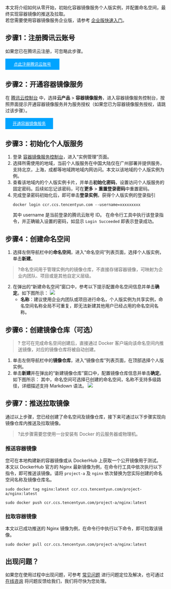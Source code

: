本文将介绍如何从零开始，初始化容器镜像服务个人版实例，并配置命名空间，最终实现容器镜像的推送及拉取。  
若您需要使用容器镜像服务企业版，请参考 [企业版快速入门](https://cloud.tencent.com/document/product/1141/39287)。


## 步骤1：注册腾讯云账号
如果您已在腾讯云注册，可忽略此步骤。
<div style="background-color:#00A4FF; width: 170px; height: 35px; line-height:35px; text-align:center;"><a href="https://cloud.tencent.com/register?s_url=https%3A%2F%2Fcloud.tencent.com%2F" target="_blank"  style="color: white; font-size:13px;">点此注册腾讯云账号</a></div>

## 步骤2：开通容器镜像服务

在 [腾讯云控制台](https://console.cloud.tencent.com/) 中，选择**云产品** > **容器镜像服务**，进入容器镜像服务控制台，按照界面提示开通容器镜像服务并为服务授权（如果您已为容器镜像服务授权，请跳过该步骤）。

<div style="background-color:#00A4FF; width: 150px; height: 35px; line-height:35px; text-align:center;"><a href="https://console.cloud.tencent.com/tcr/instance?rid=1" target="_blank"  style="color: white; font-size:13px;">开通容器镜像服务</a></div>

## 步骤3：初始化个人版服务
1. 登录 [容器镜像服务控制台](https://console.cloud.tencent.com/tcr)，进入“实例管理”页面。
2. 选择所需使用的地域，当前个人版服务在中国大陆仅在广州部署并提供服务，支持北京，上海，成都等地域跨地域内网访问。本文以该地域的个人版实例为例。
3. 查看该地域内的个人版实例卡片，并单击**初始化密码**，设置访问个人版服务的固定密码。后续如忘记该密码，可在**更多** > **重置登录密码**中重置密码。
4. 完成登录密码初始化后，即可单击**登录实例**，获得个人版实例的登录指引
    ```
    docker login ccr.ccs.tencentyun.com --username=xxxxxxxxx
    ```
    其中 username 是当前登录的腾讯云账号 ID。
    在命令行工具中执行该登录指令，并正确输入设置的密码，如显示 `Login Succeeded` 即表示登录成功。

## 步骤4：创建命名空间
1. 选择左侧导航栏中的**命名空间**，进入“命名空间”列表页面，选择个人版实例，单击**新建**。
>?命名空间用于管理实例内的镜像仓库，不直接存储容器镜像，可映射为企业内团队、项目或是其他自定义层级。
>
2. 在弹出的“新建命名空间”窗口中，参考以下提示配置命名空间信息并单击**确定**。如下图所示：
![](https://qcloudimg.tencent-cloud.cn/raw/a1d274acabfb394c0d8b360ea32de13a.png)
   - **名称**：建议使用企业内团队或项目进行命名，个人版实例为共享实例，命名空间名称全局不可重复，即无法新建其他用户已经占用的命名空间名称。


## 步骤6：创建镜像仓库（可选）
>? 您可在完成命名空间创建后，直接通过 Docker 客户端向该命名空间内推送镜像，对应的镜像仓库将被自动创建。
>
1. 单击左侧导航栏中的**镜像仓库**，进入“镜像仓库”列表页面，在顶部选择个人版实例。
2. 单击**新建**并在弹出的“新建镜像仓库”窗口中，配置镜像仓库信息并单击**确定**。如下图所示：
其中，命名空间可选择已创建的命名空间，名称不支持多级路径，详细描述支持 Markdown 语法。
![](https://qcloudimg.tencent-cloud.cn/raw/edec34000140e2c5a8ed9b03d4cdb9c6.png)


## 步骤7：推送拉取镜像
通过以上步骤，您已经创建了命名空间及镜像仓库，接下来可通过以下步骤实现向镜像仓库内推送及拉取镜像。
>?此步骤需要您使用一台安装有 Docker 的云服务器或物理机。

### 推送容器镜像
您可在本地构建新的容器镜像或从 DockerHub 上获取一个公开镜像用于测试。
本文以 DockerHub 官方的 Nginx 最新镜像为例，在命令行工具中依次执行以下指令，即可推送该镜像。请将 `project-a` 及 `nginx` 依次替换为您实际创建的命名空间名称及镜像仓库名。
```
sudo docker tag nginx:latest ccr.ccs.tencentyun.com/project-a/nginx:latest
```
```
sudo docker push ccr.ccs.tencentyun.com/project-a/nginx:latest
```

### 拉取容器镜像
本文以已成功推送的 Nginx 镜像为例，在命令行中执行以下命令，即可拉取该镜像。
```
sudo docker pull ccr.ccs.tencentyun.com/project-a/nginx:latest
```

## 出现问题？
如果您在使用过程中出现问题，可参考 [常见问题](https://cloud.tencent.com/document/product/1141/57780) 进行问题定位及解决，也可通过 [在线咨询](https://cloud.tencent.com/online-service?from=doc_1141) 将问题反馈给我们，我们将尽快为您处理。
